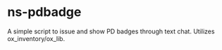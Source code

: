 # ns-pdbadge
A simple script to issue and show PD badges through text chat. Utilizes ox_inventory/ox_lib.
